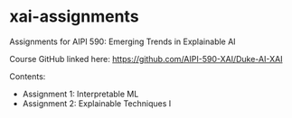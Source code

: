 # xai-assignments
Assignments for AIPI 590: Emerging Trends in Explainable AI

Course GitHub linked here: https://github.com/AIPI-590-XAI/Duke-AI-XAI

Contents:
- Assignment 1: Interpretable ML
- Assignment 2: Explainable Techniques I
